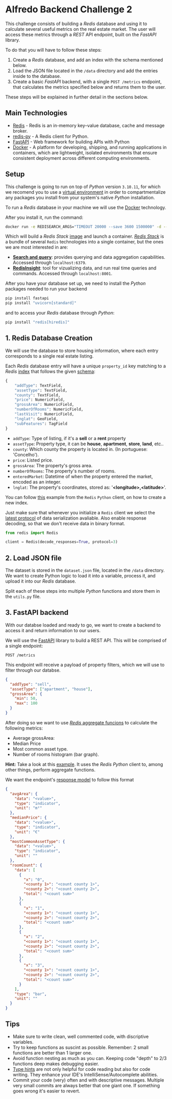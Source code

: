 # Alfredo Backend Challenge 2

This challenge consists of building a _Redis_ database and using it to calculate several useful metrics on the real estate market. The user will access these metrics through a _REST_ API endpoint, built on the _FastAPI_ library.

To do that you will have to follow these steps:

1. Create a _Redis_ database, and add an index with the schema mentioned below.
2. Load the JSON file located in the `/data` directory and add the entries inside to the database.
3. Create a basic _FastAPI_ backend, with a single `POST /metrics` endpoint, that calculates the metrics specified below and returns them to the user.

These steps will be explained in further detail in the sections below.

## Main Technologies

- [Redis](https://redis.io/) - Redis is an in-memory key–value database, cache and message broker.
- [redis-py](https://github.com/redis/redis-py) - A Redis client for Python.
- [FastAPI](https://fastapi.tiangolo.com/) - Web framework for building APIs with Python
- [Docker](https://docs.docker.com/get-started/) - A platform for developing, shipping, and running applications in containers, which are lightweight, isolated environments that ensure consistent deployment across different computing environments.

## Setup

This challenge is going to run on top of _Python_ version `3.10.11`, for which we recomend you to use a [virtual environment](https://docs.python.org/3/library/venv.html) in order to compartmentalize any packages you install from your system's native _Python_ installation.

To run a _Redis_ database in your machine we will use the [Docker](https://docs.docker.com/get-started/) technology.

After you install it, run the command:

```sh
docker run -e REDISEARCH_ARGS="TIMEOUT 20000 --save 3600 1500000" -d --name redis-challenge -p 6379:6379 -p 8001:8001 -v redis-stack:/data-redis-challenge redis/redis-stack:latest
```

Which will build a _Redis Stack_ [image](https://hub.docker.com/r/redis/redis-stack) and launch a container. [_Redis Stack_](https://redis.io/docs/about/about-stack/) is a bundle of several `Redis` technologies into a single container, but the ones we are most interested in are:

- [**Search and query**](https://redis.io/docs/interact/search-and-query/): provides querying and data aggregation capabilities. Accessed through `localhost:6379`.
- [**RedisInsight**](https://redis.io/docs/connect/insight/): tool for vizualizing data, and run real time queries and commands. Accessed through `localhost:8001`.

After you have your database set up, we need to install the _Python_ packages needed to run your backend

```bash
pip install fastapi
pip install "uvicorn[standard]"
```

and to access your _Redis_ database through _Python_:

```bash
pip install "redis[hiredis]"
```

## 1. Redis Database Creation

We will use the database to store housing information, where each entry corresponds to a single real estate listing.

Each _Redis_ database entry will have a unique `property_id` key matching to a _Redis_ [index](https://redis.io/docs/interact/search-and-query/indexing/) that follows the given [schema](https://redis.io/docs/interact/search-and-query/basic-constructs/schema-definition/):

```py
{
    "addType": TextField,
    "assetType": TextField,
    "county": TextField,
    "price": NumericField,
    "grossArea": NumericField,
    "numberOfRooms": NumericField,
    "lastVisit": NumericField,
    "lnglat": GeoField,
    "subFeatures": TagField
}
```

- `addType`: Type of listing, if it's a **sell** or a **rent** property
- `assetType`: Property type, it can be **house**, **apartment**, **store**, **land**, etc..
- `county`: Which county the property is located in. (In portuguese: 'Concelho').
- `price`: Listed price.
- `grossArea`: The property's gross area.
- `numberOfRooms`: The property's number of rooms.
- `enteredMarket`: Datetime of when the property entered the market, encoded as an integer.
- `lnglat`: The property's coordinates, stored as: '**\<longitude>,\<latitude>**'.

You can follow [this](https://redis-py.readthedocs.io/en/stable/redismodules.html#redisearch-commands) example from the `Redis` `Python` client, on how to create a new index.

Just make sure that whenever you initialize a `Redis` client we select the [latest protocol](https://github.com/redis/redis-py#resp3-support) of data serialization avaliable. Also enable response decoding, so that we don't receive data in binary format.

```py
from redis import Redis

client = Redis(decode_responses=True, protocol=3)
```

## 2. Load JSON file

The dataset is stored in the `dataset.json` file, located in the `/data` directory. We want to create Python logic to load it into a variable, process it, and upload it into our _Redis_ database.

Split each of these steps into multiple _Python_ functions and store them in the `utils.py` file.

## 3. FastAPI backend

With our databse loaded and ready to go, we want to create a backend to access it and return information to our users.

We will use the [FastAPI](https://fastapi.tiangolo.com/tutorial/first-steps/) library to build a REST API. This will be comprised of a single endpoint:

`POST /metrics`

This endpoint will receive a payload of property filters, which we will use to filter through our databse.

```json
{
  "addType": "sell",
  "assetType": ["apartment", "house"],
  "grossArea": {
    "min": 50,
    "max": 100
  }
}
```

After doing so we want to use [_Redis_ aggregate funcions](https://redis.io/docs/interact/search-and-query/search/aggregations/) to calculate the following metrics:

- Average grossArea:
- Median Price
- Most common asset type.
- Number of rooms histogram (bar graph).

**Hint:** Take a look at this [example](https://redis.io/docs/connect/clients/python/#example-indexing-and-querying-json-documents). It uses the _Redis_ _Python_ client to, among other things, perform aggregate functions.

We want the endpoint's [response model](https://fastapi.tiangolo.com/tutorial/response-model/) to follow this format

```json
{
  "avgArea": {
    "data": "<value>",
    "type": "indicator",
    "unit": "m²"
  },
  "medianPrice": {
    "data": "<value>",
    "type": "indicator",
    "unit": "€"
  },
  "mostCommonAssetType": {
    "data": "<value>",
    "type": "indicator",
    "unit": ""
  },
  "roomCount": {
    "data": [
      {
        "x": "0",
        "<county 1>": "<count county 1>",
        "<county 2>": "<count county 2>",
        "total": "<count sum>"
      },
      {
        "x": "1",
        "<county 1>": "<count county 1>",
        "<county 2>": "<count county 2>",
        "total": "<count sum>"
      },
      {
        "x": "2",
        "<county 1>": "<count county 1>",
        "<county 2>": "<count county 2>",
        "total": "<count sum>"
      },
      {
        "x": "3",
        "<county 1>": "<count county 1>",
        "<county 2>": "<count county 2>",
        "total": "<count sum>"
      }
    ],
    "type": "bar",
    "unit": ""
  }
}
```

## Tips

- Make sure to write clean, well commented code, with discriptive variables.
- Try to keep functions as suscint as possible. Remember: 2 small functions are better than 1 larger one.
- Avoid function nesting as much as you can. Keeping code "depth" to 2/3 functions deep makes debugging easier.
- [Type hints](https://docs.python.org/3/library/typing.html) are not only helpful for code reading but also for code writing. They enhance your IDE's IntelliSense/Autocomplete abilities.
- Commit your code (very) often and with descriptive messages. Multiple very small commits are always better that one giant one. If something goes wrong it's easier to revert.
